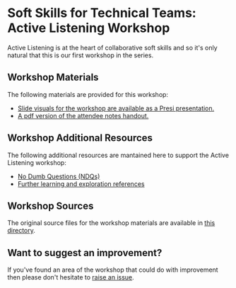 # Soft Skills for Technical Teams: Active Listening Workshop

Active Listening is at the heart of collaborative soft skills and so it's only natural that this is our first workshop in the series.

## Workshop Materials

The following materials are provided for this workshop:

* [Slide visuals for the workshop are available as a Presi presentation.](https://prezi.com/view/fu0OxClUet0rW0XUvt5m/)
* [A pdf version of the attendee notes handout.](./materials/Soft%20Skills%20for%20Technical%20Teams%20-%20Active%20Listening%20-%20Workshop%20Notes.pdf)

## Workshop Additional Resources

The following additional resources are mantained here to support the Active Listening workshop:

- [No Dumb Questions (NDQs)](./ndqs.md)
- [Further learning and exploration references](./further-learning.md)

## Workshop Sources

The original source files for the workshop materials are available in [this directory](./sources/index.md).

## Want to suggest an improvement?

If you've found an area of the workshop that could do with improvement then please don't hesitate to [raise an issue](../CONTRIBUTING.md#create-a-new-issue).

